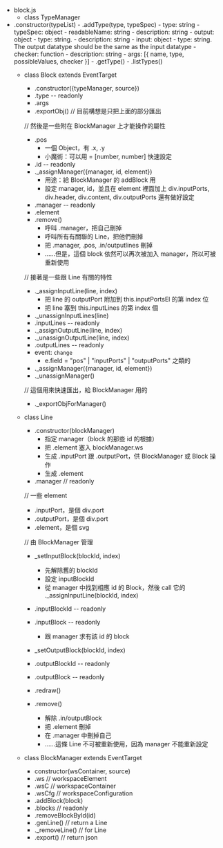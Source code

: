 - block.js
	- class TypeManager
- .constructor(typeList)
		- .addType(type, typeSpec)
			- type: string
			- typeSpec: object
				- readableName: string
				- description: string
				- output: object
					- type: string.
					- description: string
				- input: object 
					- type: string. The output datatype should be the same as the input datatype
					- checker: function
					- description: string
				- args: [{ name, type, possibleValues, checker }]
		- .getType()
		- .listTypes()
	- class Block extends EventTarget
		- .constructor({typeManager, source})
		- .type -- readonly
		- .args
		<!-- - .inputType（其實我不知道這個東西有沒有需要 type） -->
		<!-- - .outputType（同上） -->
		- .exportObj() // 目前構想是只把上面的部分匯出

		// 然後是一些附在 BlockManager 上才能操作的屬性
		- .pos
			- 一個 Object，有 .x, .y
			- 小魔術：可以用 = [number, number] 快速設定
		- .id -- readonly
		- ._assignManager({manager, id, element})
			- 用途：給 BlockManager 的 addBlock 用
			- 設定 manager, id，並且在 element 裡面加上 div.inputPorts, div.header, div.content, div.outputPorts 還有做好設定
		- .manager -- readonly
		- .element
		- .remove()
			- 呼叫 .manager，把自己刪掉
			- 呼叫所有有關聯的 Line，把他們刪掉
			- 把 .manager, .pos, .in/outputlines 刪掉
			- ……但是，這個 block 依然可以再次被加入 manager，所以可被重新使用

		// 接著是一些跟 Line 有關的特性
		- ._assignInputLine(line, index)
			- 把 line 的 outputPort 附加到 this.inputPortsEl 的第 index 位
			- 把 line 塞到 this.inputLines 的第 index 個
		- ._unassignInputLines(line)
		- .inputLines -- readonly
		- ._assignOutputLine(line, index)
		- ._unassignOutputLine(line, index)
		- .outputLines -- readonly
		- event: `change`
			- e.field = "pos" | "inputPorts" | "outputPorts" 之類的
		- ._assignManager({manager, id, element})
		- ._unassignManager()

		// 這個用來快速匯出，給 BlockManager 用的
		- ._exportObjForManager()

	- class Line
		- .constructor(blockManager)
			- 指定 manager（block 的那些 id 的根據）
			- 把 .element 塞入 blockManager.ws
			- 生成 .inputPort 跟 .outputPort，供 BlockManager 或 Block 操作
			- 生成 .element
		- .manager // readonly

		// 一些 element
		- .inputPort，是個 div.port
		- .outputPort，是個 div.port
		- .element，是個 svg

		// 由 BlockManager 管理
		- _setInputBlock(blockId, index)
			- 先解除舊的 blockId
			- 設定 inputBlockId
			- 從 manager 中找到相應 id 的 Block，然後 call 它的 ._assignInputLine(blockId, index)
		- .inputBlockId -- readonly
		- .inputBlock -- readonly
			- 跟 manager 求有該 id 的 block

		- _setOutputBlock(blockId, index)
		- .outputBlockId -- readonly
		- .outputBlock -- readonly

		- .redraw()
		- .remove()
			- 解除 .in/outputBlock
			- 把 .element 刪掉
			- 在 .manager 中刪掉自己
			- ……這條 Line 不可被重新使用，因為 manager 不能重新設定
	- class BlockManager extends EventTarget
		- constructor(wsContainer, source)
		- .ws // workspaceElement
		- .wsC // workspaceContainer
		- .wsCfg // workspaceConfiguration
		- .addBlock(block)
		- .blocks // readonly
		- .removeBlockById(id)
		- .genLine() // return a Line
		- ._removeLine() // for Line
		- .export() // return json

